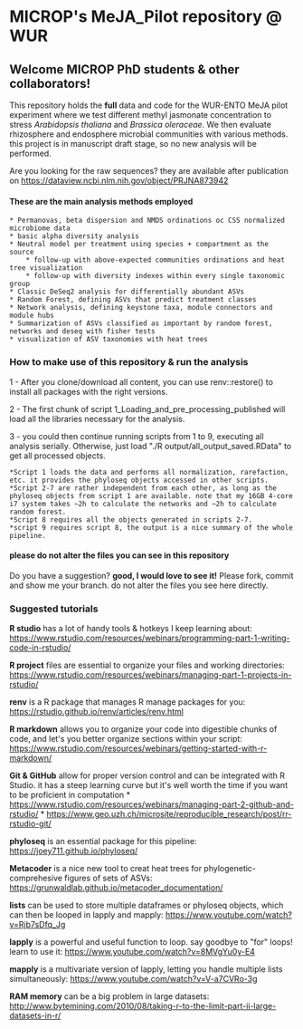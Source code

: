 # MICROP's MeJA_Pilot repository @ WUR

## Welcome MICROP PhD students & other collaborators!

This repository holds the **full** data and code for the WUR-ENTO MeJA pilot experiment where we test different methyl jasmonate concentration to stress *Arabidopsis thaliana* and *Brassica oleraceae*. We then evaluate rhizosphere and endosphere microbial communities with various methods. this project is in manuscript draft stage, so no new analysis will be performed.

Are you looking for the raw sequences? they are available after publication on https://dataview.ncbi.nlm.nih.gov/object/PRJNA873942

#### These are the main analysis methods employed
    * Permanovas, beta dispersion and NMDS ordinations oc CSS normalized microbiome data
    * basic alpha diversity analysis
    * Neutral model per treatment using species + compartment as the source
        * follow-up with above-expected communities ordinations and heat tree visualization
        * follow-up with diversity indexes within every single taxonomic group
    * Classic DeSeq2 analysis for differentially abundant ASVs
    * Random Forest, defining ASVs that predict treatment classes
    * Network analysis, defining keystone taxa, module connectors and module hubs
    * Summarization of ASVs classified as important by random forest, networks and deseq with fisher tests
    * visualization of ASV taxonomies with heat trees

### How to make use of this repository & run the analysis

1 - After you clone/download all content, you can use renv::restore() to install all packages with the right versions. 

2 - The first chunk of script 1_Loading_and_pre_processing_published will load all the libraries necessary for the analysis.

3 - you could then continue running scripts from 1 to 9, executing all analysis serially. Otherwise, just load "./R output/all_output_saved.RData" to get all processed objects.


    *Script 1 loads the data and performs all normalization, rarefaction, etc. it provides the phyloseq objects accessed in other scripts.
    *Script 2-7 are rather independent from each other, as long as the phyloseq objects from script 1 are available. note that my 16GB 4-core i7 system takes ~2h to calculate the networks and ~2h to calculate random forest.
    *Script 8 requires all the objects generated in scripts 2-7.
    *script 9 requires script 8, the output is a nice summary of the whole pipeline.


#### please do not alter the files you can see in this repository

Do you have a suggestion? **good, I would love to see it!** Please fork, commit and show me your branch. do not alter the files you see here directly.

### Suggested tutorials

**R studio** has a lot of handy tools & hotkeys I keep learning about: https://www.rstudio.com/resources/webinars/programming-part-1-writing-code-in-rstudio/

**R project** files are essential to organize your files and working directories: https://www.rstudio.com/resources/webinars/managing-part-1-projects-in-rstudio/

**renv** is a R package that manages R manage packages for you: https://rstudio.github.io/renv/articles/renv.html

**R markdown** allows you to organize your code into digestible chunks of code, and let's you better organize sections within your script: https://www.rstudio.com/resources/webinars/getting-started-with-r-markdown/ 

**Git & GitHub** allow for proper version control and can be integrated with R Studio. it has a steep learning curve but it's well worth the time if you want to be proficient in computation
    * https://www.rstudio.com/resources/webinars/managing-part-2-github-and-rstudio/
    * https://www.geo.uzh.ch/microsite/reproducible_research/post/rr-rstudio-git/

**phyloseq** is an essential package for this pipeline: https://joey711.github.io/phyloseq/

**Metacoder** is a nice new tool to creat heat trees for phylogenetic-comprehesive figures of sets of ASVs: https://grunwaldlab.github.io/metacoder_documentation/

**lists** can be used to store multiple dataframes or phyloseq objects, which can then be looped in lapply and mapply: https://www.youtube.com/watch?v=Rjb7sDfq_Jg

**lapply** is a powerful and useful function to loop. say goodbye to "for" loops! learn to use it: https://www.youtube.com/watch?v=8MVgYu0y-E4

**mapply** is a multivariate version of lapply, letting you handle multiple lists simultaneously: https://www.youtube.com/watch?v=V-a7CVRo-3g

**RAM memory** can be a big problem in large datasets: http://www.bytemining.com/2010/08/taking-r-to-the-limit-part-ii-large-datasets-in-r/

